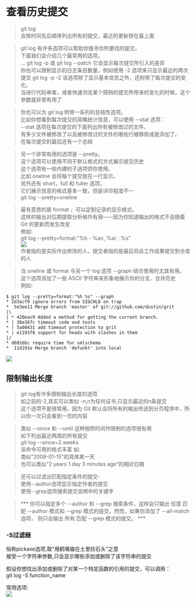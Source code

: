# 查看历史提交

> git log  
> 会按时间先后顺序列出所有的提交，最近的更新排在最上面  

> git log 有许多选项可以帮助你搜寻你所要找的提交，   
> 下面我们会介绍几个最常用的选项。  
> ...
> git log -p  或 git log --patch 
> 它会显示每次提交所引入的差异  
> 你也可以限制显示的日志条目数量，例如使用 -2 选项来只显示最近的两次提交
> git log -p -2 
> 该选项除了显示基本信息之外，还附带了每次提交的变化。   
> 当进行代码审查，或者快速浏览某个搭档的提交所带来的变化的时候，这个参数就非常有用了  


> 你也可以为 git log 附带一系列的总结性选项。  
> 比如你想看到每次提交的简略统计信息，可以使用 --stat 选项：  
> --stat 选项在每次提交的下面列出所有被修改过的文件、  
> 有多少文件被修改了以及被修改过的文件的哪些行被移除或是添加了。   
> 在每次提交的最后还有一个总结

> 另一个非常有用的选项是 --pretty。   
> 这个选项可以使用不同于默认格式的方式展示提交历史  
>  这个选项有一些内建的子选项供你使用。   
> 比如 oneline 会将每个提交放在一行显示，  
>  另外还有 short，full 和 fuller 选项，  
> 它们展示信息的格式基本一致，但是详尽程度不一  
>  git log --pretty=oneline

> 最有意思的是 format ，可以定制记录的显示格式。   
> 这样的输出对后期提取分析格外有用——因为你知道输出的格式不会随着 Git 的更新而发生改变  
> 例如:  
> git log --pretty=format:"%h - %an, %ar : %s"  
> ![](../pic/format常用选项.png)  
>  作者指的是实际作出修改的人，提交者指的是最后将此工作成果提交到仓库的人


> 当 oneline 或 format 与另一个 log 选项 --graph 结合使用时尤其有用。   
> 这个选项添加了一些 ASCII 字符串来形象地展示你的分支、合并历史  
> 例如: 


```  
$ git log --pretty=format:"%h %s" --graph  
* 2d3acf9 ignore errors from SIGCHLD on trap   
*  5e3ee11 Merge branch 'master' of git://github.com/dustin/grit
|\
| * 420eac9 Added a method for getting the current branch.
* | 30e367c timeout code and tests
* | 5a09431 add timeout protection to grit
* | e1193f8 support for heads with slashes in them
|/
* d6016bc require time for xmlschema
*  11d191e Merge branch 'defunkt' into local  
```

![](../pic/git%20log%20的常用选项.png)



## 限制输出长度

> git log有许多限制输出长度的选项  
> 如之前的-2,其实可以类似 -n,n为任何证书,只显示最近的n条提交  
> 这个选项不是很常用，因为 Git 默认会将所有的输出传送到分页程序中，所以你一次只会看到一页的内容  

> 类似 --since 和 --until 这种按照时间作限制的选项很有用  
> 如下列出最近两周的所有提交  
> git log --since=2.weeks  
> 该命令可用的格式丰富  如:  
> 类似"2008-01-15"的具体某一天  
> 也可以类似"2 years 1 day 3 minutes age"的相对日期  


> 还可以过滤出匹配指定条件的提交-  
> 使用--author选项显示指定作者的提交  
> 使用--grep选项搜索提交说明中的关键字  

> *** 你可以指定多个 --author 和 --grep 搜索条件，这样会只输出 任意 匹配 --author 模式和 --grep 模式的提交。然而，如果你添加了 --all-match 选项， 则只会输出 所有 匹配 --grep 模式的提交。 ***

### -S过滤器

俗称pickaxe选项,取"用鹤嘴锄在土里捡石头"之意  
接受一个字符串参数,只会显示哪些添加或删除了该字符串的提交  

假设你想找出添加或删除了对某一个特定函数的引用的提交，可以调用：  
git log -S function_name  

常用选项:  
![](../pic/限制git%20log输出的选项.png)



